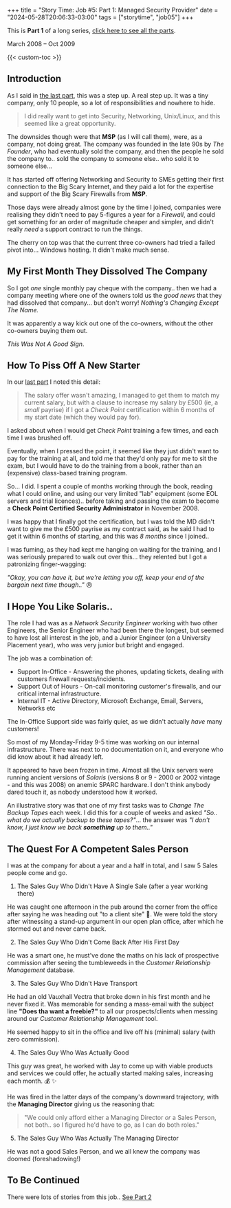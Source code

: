 +++
title = "Story Time: Job #5: Part 1: Managed Security Provider"
date = "2024-05-28T20:06:33-03:00"
tags = ["storytime", "job05"]
+++

This is **Part 1** of a long series, [click here to see all the parts](/tags/job05/).

March 2008 – Oct 2009

{{< custom-toc >}}

## Introduction

As I said in [the last part](/blog/2024/05/story-time-job-04-p2-promoted-then-poached/), this was a step up. A real step up. It was a tiny company, only 10 people, so a lot of responsibilities and nowhere to hide.

> I did really want to get into Security, Networking, Unix/Linux, and this seemed like a great opportunity.

The downsides though were that **MSP** (as I will call them), were, as a company, not doing great. The company was founded in the late 90s by *The Founder*, who had eventually sold the company, and then the people he sold the company to.. sold the company to someone else.. who sold it to someone else...

It has started off offering Networking and Security to SMEs getting their first connection to the Big Scary Internet, and they paid a lot for the expertise and support of the Big Scary Firewalls from **MSP**.

Those days were already almost gone by the time I joined, companies were realising they didn't need to pay 5-figures a year for a *Firewall*, and could get something for an order of magnitude cheaper and simpler, and didn't really *need* a support contract to run the things.

The cherry on top was that the current three co-owners had tried a failed pivot into... Windows hosting. It didn't make much sense.

## My First Month They Dissolved The Company

So I got *one* single monthly pay cheque with the company.. then we had a company meeting where one of the owners told us the *good news* that they had dissolved that company... but don't worry! *Nothing's Changing Except The Name.*

It was apparently a way kick out one of the co-owners, without the other co-owners buying them out.

*This Was Not A Good Sign*.

## How To Piss Off A New Starter

In our [last part](/blog/2024/05/story-time-job-04-p2-promoted-then-poached/) I noted this detail:

> The salary offer wasn't amazing, I managed to get them to match my current salary, but with a clause to increase my salary by £500 (ie, a *small* payrise) if I got a *Check Point* certification within 6 months of my start date (which they would pay for).

I asked about when I would get *Check Point* training a few times, and each time I was brushed off.

Eventually, when I pressed the point, it seemed like they just didn't want to pay for the training at all, and told me that they'd only pay for me to sit the exam, but I would have to do the training from a book, rather than an (expensive) class-based training program.

So... I did. I spent a couple of months working through the book, reading what I could online, and using our very limited "lab" equipment (some EOL servers and trial licences).. before taking and passing the exam to become a **Check Point Certified Security Administrator** in November 2008.

I was happy that I finally got the certification, but I was told the MD didn't want to give me the £500 payrise as my contract said, as he said I had to get it within 6 months of starting, and this was *8 months* since I joined..

I was fuming, as they had kept me hanging on waiting for the training, and I was seriously prepared to walk out over this... they relented but I got a patronizing finger-wagging:

*"Okay, you can have it, but we're letting you off, keep your end of the bargain next time though.."* :angry:

## I Hope You Like Solaris..

The role I had was as a *Network Security Engineer* working with two other Engineers, the Senior Engineer who had been there the longest, but seemed to have lost all interest in the job, and a Junior Engineer (on a University Placement year), who was very junior but bright and engaged.

The job was a combination of:
* Support In-Office - Answering the phones, updating tickets, dealing with customers firewall requests/incidents.
* Support Out of Hours - On-call monitoring customer's firewalls, and our critical internal infrastructure.
* Internal IT - Active Directory, Microsoft Exchange, Email, Servers, Networks etc

The In-Office Support side was fairly quiet, as we didn't actually *have* many customers!

So most of my Monday-Friday 9-5 time was working on our internal infrastructure. There was next to no documentation on it, and everyone who did know about it had already left.

It appeared to have been frozen in time. Almost all the Unix servers were running ancient versions of *Solaris* (versions 8 or 9 - 2000 or 2002 vintage - and this was 2008) on anemic SPARC hardware. I don't think anybody dared touch it, as nobody understood how it worked.

An illustrative story was that one of my first tasks was to *Change The Backup Tapes* each week. I did this for a couple of weeks and asked *"So.. what do we actually backup to these tapes?"*... the answer was *"I don't know, I just know we back **something** up to them.."*

## The Quest For A Competent Sales Person

I was at the company for about a year and a half in total, and I saw 5 Sales people come and go.

1. The Sales Guy Who Didn't Have A Single Sale (after a year working there)

He was caught one afternoon in the pub around the corner from the office after saying he was heading out "to a client site" :beer:. We were told the story after witnessing a stand-up argument in our open plan office, after which he stormed out and never came back.

2. The Sales Guy Who Didn't Come Back After His First Day

He was a smart one, he must've done the maths on his lack of prospective commission after seeing the tumbleweeds in the *Customer Relationship Management* database.

3. The Sales Guy Who Didn't Have Transport

He had an old Vauxhall Vectra that broke down in his first month and he never fixed it. Was memorable for sending a mass-email with the subject line **"Does tha want a freebie?"** to all our prospects/clients when messing around our *Customer Relationship Management* tool.

He seemed happy to sit in the office and live off his (minimal) salary (with zero commission).

4. The Sales Guy Who Was Actually Good

This guy was great, he worked with Jay to come up with viable products and services we could offer, he actually started making sales, increasing each month. :moneybag: :sparkles:

He was fired in the latter days of the company's downward trajectory, with the **Managing Director** giving us the reasoning that:

> "We could only afford either a Managing Director *or* a Sales Person, not both.. so I figured he'd have to go, as I can do both roles."

5. The Sales Guy Who Was Actually The Managing Director

He was not a good Sales Person, and we all knew the company was doomed (foreshadowing!)

## To Be Continued

There were lots of stories from this job.. [See Part 2](/blog/2024/06/story-time-job-05-p2-managed-security-provider/)
